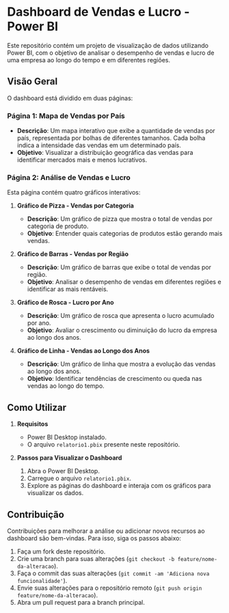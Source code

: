 # Dashboard de Vendas e Lucro - Power BI

Este repositório contém um projeto de visualização de dados utilizando Power BI, com o objetivo de analisar o desempenho de vendas e lucro de uma empresa ao longo do tempo e em diferentes regiões.

## Visão Geral

O dashboard está dividido em duas páginas:

### Página 1: Mapa de Vendas por País
- **Descrição**: Um mapa interativo que exibe a quantidade de vendas por país, representada por bolhas de diferentes tamanhos. Cada bolha indica a intensidade das vendas em um determinado país.
- **Objetivo**: Visualizar a distribuição geográfica das vendas para identificar mercados mais e menos lucrativos.

### Página 2: Análise de Vendas e Lucro
Esta página contém quatro gráficos interativos:

1. **Gráfico de Pizza - Vendas por Categoria**
   - **Descrição**: Um gráfico de pizza que mostra o total de vendas por categoria de produto.
   - **Objetivo**: Entender quais categorias de produtos estão gerando mais vendas.

2. **Gráfico de Barras - Vendas por Região**
   - **Descrição**: Um gráfico de barras que exibe o total de vendas por região.
   - **Objetivo**: Analisar o desempenho de vendas em diferentes regiões e identificar as mais rentáveis.

3. **Gráfico de Rosca - Lucro por Ano**
   - **Descrição**: Um gráfico de rosca que apresenta o lucro acumulado por ano.
   - **Objetivo**: Avaliar o crescimento ou diminuição do lucro da empresa ao longo dos anos.

4. **Gráfico de Linha - Vendas ao Longo dos Anos**
   - **Descrição**: Um gráfico de linha que mostra a evolução das vendas ao longo dos anos.
   - **Objetivo**: Identificar tendências de crescimento ou queda nas vendas ao longo do tempo.

## Como Utilizar

1. **Requisitos**
   - Power BI Desktop instalado.
   - O arquivo `relatorio1.pbix` presente neste repositório.

2. **Passos para Visualizar o Dashboard**
   1. Abra o Power BI Desktop.
   2. Carregue o arquivo `relatorio1.pbix`.
   3. Explore as páginas do dashboard e interaja com os gráficos para visualizar os dados.

## Contribuição

Contribuições para melhorar a análise ou adicionar novos recursos ao dashboard são bem-vindas. Para isso, siga os passos abaixo:

1. Faça um fork deste repositório.
2. Crie uma branch para suas alterações (`git checkout -b feature/nome-da-alteracao`).
3. Faça o commit das suas alterações (`git commit -am 'Adiciona nova funcionalidade'`).
4. Envie suas alterações para o repositório remoto (`git push origin feature/nome-da-alteracao`).
5. Abra um pull request para a branch principal.


